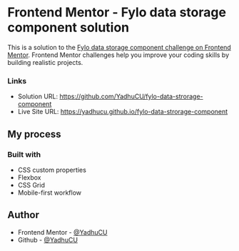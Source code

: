 # Frontend Mentor - Fylo data storage component solution

This is a solution to the [Fylo data storage component challenge on Frontend Mentor](https://www.frontendmentor.io/challenges/fylo-data-storage-component-1dZPRbV5n). Frontend Mentor challenges help you improve your coding skills by building realistic projects.

### Links

- Solution URL: https://github.com/YadhuCU/fylo-data-strorage-component
- Live Site URL: https://yadhucu.github.io/fylo-data-strorage-component

## My process

### Built with

- CSS custom properties
- Flexbox
- CSS Grid
- Mobile-first workflow

## Author

- Frontend Mentor - [@YadhuCU](https://www.frontendmentor.io/profile/YadhuCU)
- Github - [@YadhuCU](https://www.github.com/YadhuCU)
